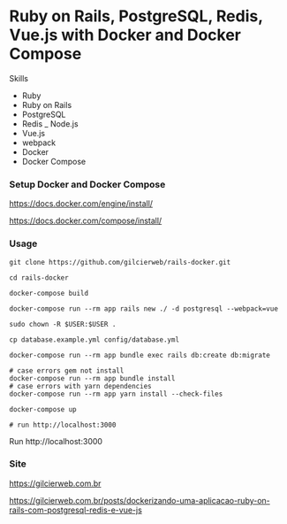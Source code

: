 # Ruby on Rails, PostgreSQL, Redis, Vue.js with Docker and Docker Compose 

Skills
- Ruby
- Ruby on Rails
- PostgreSQL
- Redis
_ Node.js
- Vue.js
- webpack
- Docker
- Docker Compose

### Setup Docker and Docker Compose
https://docs.docker.com/engine/install/

https://docs.docker.com/compose/install/

### Usage

```shell script
git clone https://github.com/gilcierweb/rails-docker.git

cd rails-docker

docker-compose build

docker-compose run --rm app rails new ./ -d postgresql --webpack=vue

sudo chown -R $USER:$USER . 

cp database.example.yml config/database.yml

docker-compose run --rm app bundle exec rails db:create db:migrate

# case errors gem not install
docker-compose run --rm app bundle install
# case errors with yarn dependencies
docker-compose run --rm app yarn install --check-files 

docker-compose up

# run http://localhost:3000
```
Run http://localhost:3000

### Site
https://gilcierweb.com.br

https://gilcierweb.com.br/posts/dockerizando-uma-aplicacao-ruby-on-rails-com-postgresql-redis-e-vue-js